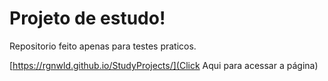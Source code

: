 # Projeto de estudo!

Repositorio feito apenas para testes praticos.

[https://rgnwld.github.io/StudyProjects/](Click Aqui para acessar a página)

